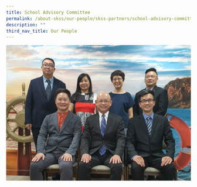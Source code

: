 ```yaml
---
title: School Advisory Committee
permalink: /about-skss/our-people/skss-partners/school-advisory-committee/
description: ""
third_nav_title: Our People
---
```

![](/images/ABOUT%20SKSS/SAC%202022.png)